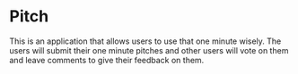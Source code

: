 # Pitch
This is an application that allows users to use that one minute wisely. The users will submit their one minute pitches and other users will vote on them and leave comments to give their feedback on them.
